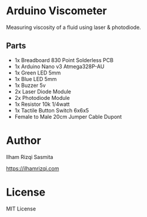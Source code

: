 # Arduino Viscometer
Measuring viscosity of a fluid using laser & photodiode.

## Parts
- 1x Breadboard 830 Point Solderless PCB
- 1x Arduino Nano v3 Atmega328P-AU
- 1x Green LED 5mm
- 1x Blue LED 5mm
- 1x Buzzer 5v
- 2x Laser Diode Module
- 2x Photodiode Module
- 1x Resistor 10k 1/4watt
- 1x Tactile Button Switch 6x6x5
- Female to Male 20cm Jumper Cable Dupont

# Author
Ilham Rizqi Sasmita

https://ilhamrizqi.com

# License
MIT License

